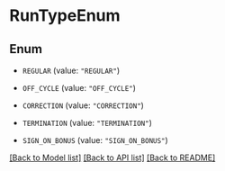 # RunTypeEnum

## Enum


* `REGULAR` (value: `"REGULAR"`)

* `OFF_CYCLE` (value: `"OFF_CYCLE"`)

* `CORRECTION` (value: `"CORRECTION"`)

* `TERMINATION` (value: `"TERMINATION"`)

* `SIGN_ON_BONUS` (value: `"SIGN_ON_BONUS"`)


[[Back to Model list]](../README.md#documentation-for-models) [[Back to API list]](../README.md#documentation-for-api-endpoints) [[Back to README]](../README.md)



